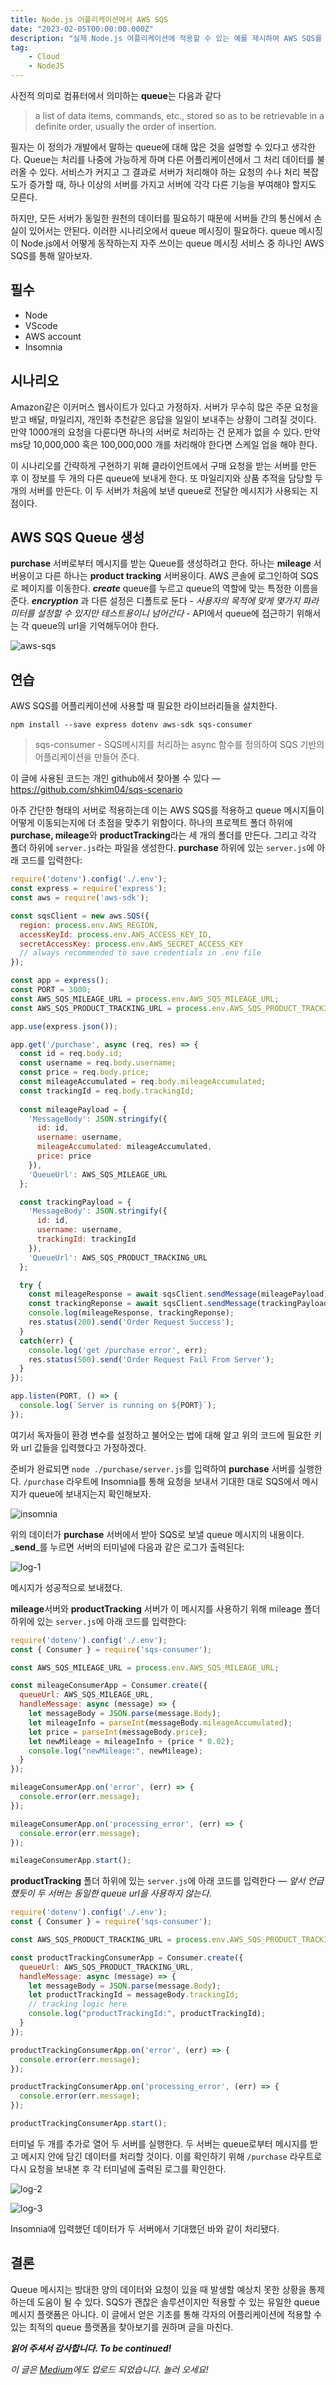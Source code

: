 ```yaml
---
title: Node.js 어플리케이션에서 AWS SQS
date: "2023-02-05T00:00:00.000Z"
description: "실제 Node.js 어플리케이션에 적용할 수 있는 예를 제시하여 AWS SQS를 Node.js에서 사용하는 법에 관한 글입니다."
tag: 
    - Cloud
    - NodeJS
---
```


사전적 의미로 컴퓨터에서 의미하는 **queue**는 다음과 같다

> a list of data items, commands, etc., stored so as to be retrievable in a definite order, usually the order of insertion.

필자는 이 정의가 개발에서 말하는 queue에 대해 많은 것을 설명할 수 있다고 생각한다. Queue는 처리를 나중에 가능하게 하며 다른 어플리케이션에서 그 처리 데이터를 불러올 수 있다. 서비스가 커지고 그 결과로 서버가 처리해야 하는 요청의 수나 처리 복잡도가 증가할 때, 하나 이상의 서버를 가지고 서버에 각각 다른 기능을 부여해야 할지도 모른다.

하지만, 모든 서버가 동일한 원천의 데이터를 필요하기 때문에 서버들 간의 통신에서 손실이 있어서는 안된다. 이러한 시나리오에서 queue 메시징이 필요하다. queue 메시징이 Node.js에서 어떻게 동작하는지 자주 쓰이는 queue 메시징 서비스 중 하나인 AWS SQS를 통해 알아보자.

## 필수
- Node
- VScode
- AWS account
- Insomnia

## 시나리오
Amazon같은 이커머스 웹사이트가 있다고 가정하자. 서버가 무수히 많은 주문 요청을 받고 배달, 마일리지, 개인화 추천같은 응답을 일일이 보내주는 상황이 그려질 것이다. 만약 1000개의 요청을 다룬다면 하나의 서버로 처리하는 건 문제가 없을 수 있다. 만약 ms당 10,000,000 혹은 100,000,000 개를 처리해야 한다면 스케일 업을 해야 한다.

이 시나리오를 간략하게 구현하기 위해 클라이언트에서 구매 요청을 받는 서버를 만든 후 이 정보를 두 개의 다른 queue에 보내게 한다. 또 마일리지와 상품 추적을 담당할 두 개의 서버를 만든다. 이 두 서버가 처음에 보낸 queue로 전달한 메시지가 사용되는 지점이다. 

## AWS SQS Queue 생성
**purchase** 서버로부터 메시지를 받는 Queue를 생성하려고 한다. 하나는 **mileage** 서버용이고 다른 하나는 **product tracking** 서버용이다. AWS 콘솔에 로그인하여 SQS로 페이지를 이동한다. _**create**_ queue를 누르고 queue의 역할에 맞는 특정한 이름을 준다. _**encryption**_ 과 다른 설정은 디폴트로 둔다 - _사용자의 목적에 맞게 몇가지 파라미터를 설정할 수 있지만 테스트용이니 넘어간다_ - API에서 queue에 접근하기 위해서는 각 queue의 url을 기억해두어야 한다.

![aws-sqs](../imgs/8/aws-sqs.png)

## 연습
AWS SQS를 어플리케이션에 사용할 때 필요한 라이브러리들을 설치한다.
```
npm install --save express dotenv aws-sdk sqs-consumer
```
> sqs-consumer - SQS메시지를 처리하는 async 함수를 정의하여 SQS 기반의 어플리케이션을 만들어 준다.

이 글에 사용된 코드는 개인 github에서 찾아볼 수 있다 — https://github.com/shkim04/sqs-scenario

아주 간단한 형태의 서버로 적용하는데 이는 AWS SQS를 적용하고 queue 메시지들이 어떻게 이동되는지에 더 초점을 맞추기 위함이다. 하나의 프로젝트 폴더 하위에 **purchase, mileage**와  **productTracking**라는 세 개의 폴더를 만든다. 그리고 각각 폴더 하위에 `server.js`라는 파일을 생성한다. **purchase** 하위에 있는 `server.js`에 아래 코드를 입력한다:

```js
require('dotenv').config('./.env');
const express = require('express');
const aws = require('aws-sdk');

const sqsClient = new aws.SQS({
  region: process.env.AWS_REGION,
  accessKeyId: process.env.AWS_ACCESS_KEY_ID,
  secretAccessKey: process.env.AWS_SECRET_ACCESS_KEY
  // always recommended to save credentials in .env file
});

const app = express();
const PORT = 3000;
const AWS_SQS_MILEAGE_URL = process.env.AWS_SQS_MILEAGE_URL;
const AWS_SQS_PRODUCT_TRACKING_URL = process.env.AWS_SQS_PRODUCT_TRACKING_URL;

app.use(express.json());

app.get('/purchase', async (req, res) => {
  const id = req.body.id;
  const username = req.body.username;
  const price = req.body.price;
  const mileageAccumulated = req.body.mileageAccumulated;
  const trackingId = req.body.trackingId;
 
  const mileagePayload = {
    'MessageBody': JSON.stringify({
      id: id,
      username: username,
      mileageAccumulated: mileageAccumulated,
      price: price
    }),
    'QueueUrl': AWS_SQS_MILEAGE_URL
  };

  const trackingPayload = {
    'MessageBody': JSON.stringify({
      id: id,
      username: username,
      trackingId: trackingId
    }),
    'QueueUrl': AWS_SQS_PRODUCT_TRACKING_URL
  };

  try {
    const mileageResponse = await sqsClient.sendMessage(mileagePayload).promise();
    const trackingReponse = await sqsClient.sendMessage(trackingPayload).promise();
    console.log(mileageResponse, trackingReponse);
    res.status(200).send('Order Request Success');
  }
  catch(err) {
    console.log('get /purchase error', err);
    res.status(500).send('Order Request Fail From Server');
  }  
});

app.listen(PORT, () => {
  console.log(`Server is running on ${PORT}`);
});
```
여기서 독자들이 환경 변수를 설정하고 불어오는 법에 대해 알고 위의 코드에 필요한 키와 url 값들을 입력했다고 가정하겠다.

준비가 완료되면 `node ./purchase/server.js`를 입력하여 **purchase** 서버를 실행한다. `/purchase` 라우트에 Insomnia를 통해 요청을 보내서 기대한 대로 SQS에서 메시지가 queue에 보내지는지 확인해보자.

![insomnia](../imgs/8/insomnia.png)

위의 데이터가 **purchase** 서버에서 받아 SQS로 보낼 queue 메시지의 내용이다.  _**send**_를 누르면 서버의 터미널에 다음과 같은 로그가 출력된다:

![log-1](../imgs/8/log-1.png)

메시지가 성공적으로 보내졌다.

**mileage**서버와 **productTracking** 서버가 이 메시지를 사용하기 위해 mileage 폴더 하위에 있는 `server.js`에 아래 코드를 입력한다:

```js
require('dotenv').config('./.env');
const { Consumer } = require('sqs-consumer');

const AWS_SQS_MILEAGE_URL = process.env.AWS_SQS_MILEAGE_URL;

const mileageConsumerApp = Consumer.create({
  queueUrl: AWS_SQS_MILEAGE_URL,
  handleMessage: async (message) => {
    let messageBody = JSON.parse(message.Body);
    let mileageInfo = parseInt(messageBody.mileageAccumulated);
    let price = parseInt(messageBody.price);
    let newMileage = mileageInfo + (price * 0.02);
    console.log("newMileage:", newMileage);
  }
});

mileageConsumerApp.on('error', (err) => {
  console.error(err.message);
});

mileageConsumerApp.on('processing_error', (err) => {
  console.error(err.message);
});

mileageConsumerApp.start();
```

**productTracking** 폴더 하위에 있는 `server.js`에 아래 코드를 입력한다 — _앞서 언급했듯이 두 서버는 동일한 queue url을 사용하지 않는다_.

```js
require('dotenv').config('./.env');
const { Consumer } = require('sqs-consumer');

const AWS_SQS_PRODUCT_TRACKING_URL = process.env.AWS_SQS_PRODUCT_TRACKING_URL;

const productTrackingConsumerApp = Consumer.create({
  queueUrl: AWS_SQS_PRODUCT_TRACKING_URL,
  handleMessage: async (message) => {
    let messageBody = JSON.parse(message.Body);
    let productTrackingId = messageBody.trackingId;
    // tracking logic here
    console.log("productTrackingId:", productTrackingId);
  }
});

productTrackingConsumerApp.on('error', (err) => {
  console.error(err.message);
});

productTrackingConsumerApp.on('processing_error', (err) => {
  console.error(err.message);
});

productTrackingConsumerApp.start();
```
터미널 두 개를 추가로 열어 두 서버를 실행한다. 두 서버는 queue로부터 메시지를 받고 메시지 안에 담긴 데이터를 처리할 것이다. 이를 확인하기 위해 `/purchase` 라우트로 다시 요청을 보내본 후 각 터미널에 출력된 로그를 확인한다.

![log-2](../imgs/8/log-2.png)

![log-3](../imgs/8/log-3.png)

Insomnia에 입력했던 데이터가 두 서버에서 기대했던 바와 같이 처리됐다.

## 결론
Queue 메시지는 방대한 양의 데이터와 요청이 있을 때 발생할 예상치 못한 상황을 통제하는데 도움이 될 수 있다. SQS가 괜찮은 솔루션이지만 적용할 수 있는 유일한 queue 메시지 플랫폼은 아니다. 이 글에서 얻은 기초를 통해 각자의 어플리케이션에 적용할 수 있는 최적의 queue 플랫폼을 찾아보기를 권하며 글을 마친다.

_**읽어 주셔서 감사합니다. To be continued!**_

_이 글은 [Medium](https://medium.com/@shkim04/how-to-use-aws-sqs-on-node-js-e932fea9f2ef)에도 업로드 되었습니다._
_놀러 오세요!_